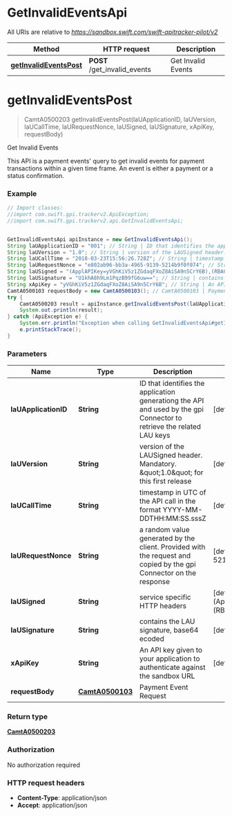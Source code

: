 # GetInvalidEventsApi

All URIs are relative to *https://sandbox.swift.com/swift-apitracker-pilot/v2*

Method | HTTP request | Description
------------- | ------------- | -------------
[**getInvalidEventsPost**](GetInvalidEventsApi.md#getInvalidEventsPost) | **POST** /get_invalid_events | Get Invalid Events


<a name="getInvalidEventsPost"></a>
# **getInvalidEventsPost**
> CamtA0500203 getInvalidEventsPost(laUApplicationID, laUVersion, laUCallTime, laURequestNonce, laUSigned, laUSignature, xApiKey, requestBody)

Get Invalid Events

This API is a payment events&#39; query to get invalid events for payment transactions within a given time frame. An event is either a payment or a status confirmation.

### Example
```java
// Import classes:
//import com.swift.gpi.trackerv2.ApiException;
//import com.swift.gpi.trackerv2.api.GetInvalidEventsApi;


GetInvalidEventsApi apiInstance = new GetInvalidEventsApi();
String laUApplicationID = "001"; // String | ID that identifies the application generationg the API and used by the gpi Connector to retrieve the related LAU keys
String laUVersion = "1.0"; // String | version of the LAUSigned header. Mandatory. \"1.0\" for this first release
String laUCallTime = "2018-03-23T15:56:26.728Z"; // String | timestamp in UTC of the API call in the format YYYY-MM-DDTHH:MM:SS.sssZ
String laURequestNonce = "e802ab96-bb3a-4965-9139-5214b9f0f074"; // String | a random value generated by the client. Provided with the request and copied by the gpi Connector on the response
String laUSigned = "(ApplAPIKey=yVGhKiV5z1ZGdaqFXoZ8AiSA9n5CrY6B),(RBACRole=[FullViewer/Scope/cclabeb0])"; // String | service specific HTTP headers
String laUSignature = "U1khA8h9Lm1PqzB99fG6uw=="; // String | contains the LAU signature, base64 ecoded
String xApiKey = "yVGhKiV5z1ZGdaqFXoZ8AiSA9n5CrY6B"; // String | An API key given to your application to authenticate against the sandbox URL
CamtA0500103 requestBody = new CamtA0500103(); // CamtA0500103 | Payment Event Request
try {
    CamtA0500203 result = apiInstance.getInvalidEventsPost(laUApplicationID, laUVersion, laUCallTime, laURequestNonce, laUSigned, laUSignature, xApiKey, requestBody);
    System.out.println(result);
} catch (ApiException e) {
    System.err.println("Exception when calling GetInvalidEventsApi#getInvalidEventsPost");
    e.printStackTrace();
}
```

### Parameters

Name | Type | Description  | Notes
------------- | ------------- | ------------- | -------------
 **laUApplicationID** | **String**| ID that identifies the application generationg the API and used by the gpi Connector to retrieve the related LAU keys | [default to 001]
 **laUVersion** | **String**| version of the LAUSigned header. Mandatory. \&quot;1.0\&quot; for this first release | [default to 1.0]
 **laUCallTime** | **String**| timestamp in UTC of the API call in the format YYYY-MM-DDTHH:MM:SS.sssZ | [default to 2018-03-23T15:56:26.728Z]
 **laURequestNonce** | **String**| a random value generated by the client. Provided with the request and copied by the gpi Connector on the response | [default to e802ab96-bb3a-4965-9139-5214b9f0f074]
 **laUSigned** | **String**| service specific HTTP headers | [default to (ApplAPIKey&#x3D;yVGhKiV5z1ZGdaqFXoZ8AiSA9n5CrY6B),(RBACRole&#x3D;[FullViewer/Scope/cclabeb0])]
 **laUSignature** | **String**| contains the LAU signature, base64 ecoded | [default to U1khA8h9Lm1PqzB99fG6uw&#x3D;&#x3D;]
 **xApiKey** | **String**| An API key given to your application to authenticate against the sandbox URL | [default to yVGhKiV5z1ZGdaqFXoZ8AiSA9n5CrY6B]
 **requestBody** | [**CamtA0500103**](CamtA0500103.md)| Payment Event Request |

### Return type

[**CamtA0500203**](CamtA0500203.md)

### Authorization

No authorization required

### HTTP request headers

 - **Content-Type**: application/json
 - **Accept**: application/json


